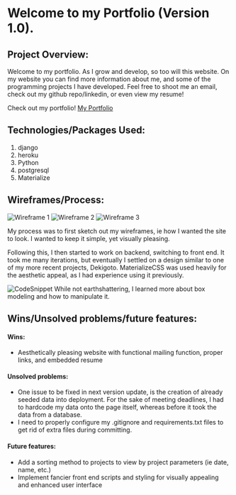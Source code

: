 # Welcome to my Portfolio (Version 1.0).

## Project Overview:
Welcome to my portfolio. As I grow and develop, so too will this website. On my website you can find more information about me, and some of the
programming projects I have developed. Feel free to shoot me an email, check out my github repo/linkedin, or even view my resume!



Check out my portfolio!
[My Portfolio](https://portfolio-sgs.herokuapp.com/)


## Technologies/Packages Used:
1. django
2. heroku
3. Python
4. postgresql
5. Materialize

## Wireframes/Process:
![Wireframe 1](https://imgur.com/xj6X1DY.jpg)
![Wireframe 2](https://imgur.com/gVis9mx.jpg)
![Wireframe 3](https://imgur.com/vT3EzaN.jpg)

My process was to first sketch out my wireframes, ie how I wanted the site to look. I wanted to keep it simple, yet visually pleasing.

Following this, I then started to work on backend, switching to front end. It took me many iterations, but eventually I settled on a design similar to one of my more recent projects, Dekigoto. MaterializeCSS was used heavily for the aesthetic appeal, as I had experience using it previously.

![CodeSnippet](https://imgur.com/S84loPz.png)
While not earthshattering, I learned more about box modeling and how to manipulate it.


## Wins/Unsolved problems/future features:

#### Wins:
- Aesthetically pleasing website with functional mailing function, proper links, and embedded resume

#### Unsolved problems:
- One issue to be fixed in next version update, is the creation of already seeded data into deployment. For the sake of meeting deadlines, I had to hardcode my data onto the page itself, whereas before it took the data from a database.
- I need to properly configure my .gitignore and requirements.txt files to get rid of extra files during committing.

#### Future features:
- Add a sorting method to projects to view by project parameters (ie date, name, etc.)
- Implement fancier front end scripts and styling for visually appealing and enhanced user interface
